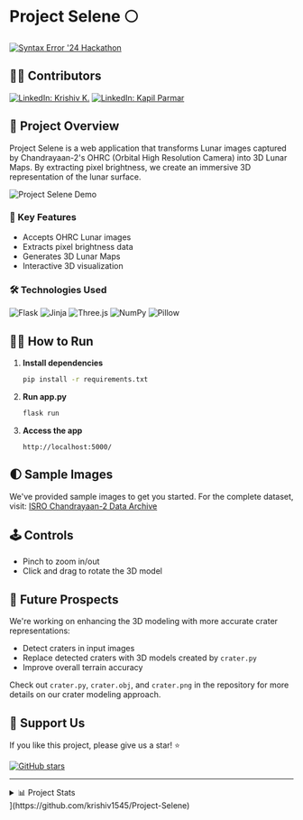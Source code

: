 # Project Selene 🌕 

[![Syntax Error '24 Hackathon](https://img.shields.io/badge/Syntax%20Error%20'24-Hackathon-blueviolet?style=for-the-badge)](https://example.com/hackathon-link)

## 👨‍💻 Contributors

[![LinkedIn: Krishiv K.](https://img.shields.io/badge/-Krishiv%20K.-blue?style=flat-square&logo=Linkedin&logoColor=white&link=https://www.linkedin.com/in/krishiv1545/)](https://www.linkedin.com/in/krishiv1545/)
[![LinkedIn: Kapil Parmar](https://img.shields.io/badge/-Kapil%20Parmar-blue?style=flat-square&logo=Linkedin&logoColor=white&link=https://www.linkedin.com/in/imkapil/)](https://www.linkedin.com/in/imkapil/)

## 🚀 Project Overview

Project Selene is a web application that transforms Lunar images captured by Chandrayaan-2's OHRC (Orbital High Resolution Camera) into 3D Lunar Maps. By extracting pixel brightness, we create an immersive 3D representation of the lunar surface.

![Project Selene Demo](https://github.com/user-attachments/assets/b6e2ec06-ab2e-4549-91bd-e3407e25af18)

### 🌟 Key Features

- Accepts OHRC Lunar images
- Extracts pixel brightness data
- Generates 3D Lunar Maps
- Interactive 3D visualization

### 🛠️ Technologies Used

![Flask](https://img.shields.io/badge/Flask-000000?style=for-the-badge&logo=flask&logoColor=white)
![Jinja](https://img.shields.io/badge/Jinja-B41717?style=for-the-badge&logo=jinja&logoColor=white)
![Three.js](https://img.shields.io/badge/Three.js-000000?style=for-the-badge&logo=three.js&logoColor=white)
![NumPy](https://img.shields.io/badge/NumPy-013243?style=for-the-badge&logo=numpy&logoColor=white)
![Pillow](https://img.shields.io/badge/Pillow-3776AB?style=for-the-badge&logo=python&logoColor=white)

## 🏃‍♂️ How to Run

1. **Install dependencies**
   ```bash
   pip install -r requirements.txt
   ```

2. **Run app.py**
   ```bash
   flask run
   ```

3. **Access the app**
   ```
   http://localhost:5000/
   ```

## 🌓 Sample Images

We've provided sample images to get you started. For the complete dataset, visit:
[ISRO Chandrayaan-2 Data Archive](https://pradan.issdc.gov.in/ch2/protected/browse.xhtml?id=ohrc)

## 🕹️ Controls

- Pinch to zoom in/out
- Click and drag to rotate the 3D model

## 🔮 Future Prospects

We're working on enhancing the 3D modeling with more accurate crater representations:

- Detect craters in input images
- Replace detected craters with 3D models created by `crater.py`
- Improve overall terrain accuracy

Check out `crater.py`, `crater.obj`, and `crater.png` in the repository for more details on our crater modeling approach.

## 💖 Support Us

If you like this project, please give us a star! ⭐

[![GitHub stars](https://img.shields.io/github/stars/krishiv1545/Project-Selene.svg?style=social&label=Star&maxAge=2592000)](https://github.com/krishiv1545/Project-Selene/stargazers/)

---

<details>
<summary>📊 Project Stats</summary>

![GitHub language count](https://img.shields.io/github/languages/count/krishiv1545/Project-Selene)
![GitHub top language](https://img.shields.io/github/languages/top/krishiv1545/Project-Selene)
![GitHub last commit](https://img.shields.io/github/last-commit/krishiv1545/Project-Selene)
![GitHub issues](https://img.shields.io/github/issues/krishiv1545/Project-Selene)

</details>](https://github.com/krishiv1545/Project-Selene)
